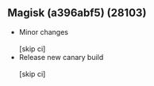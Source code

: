 ## Magisk (a396abf5) (28103)
- Minor changes<br><br>[skip ci]
- Release new canary build<br><br>[skip ci]
